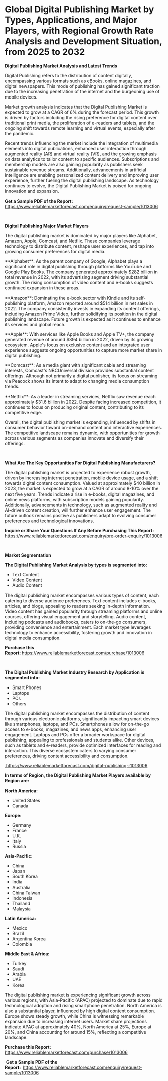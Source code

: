 <p><h1>Global Digital Publishing Market by Types, Applications, and Major Players, with Regional Growth Rate Analysis and Development Situation, from 2025 to 2032</h1></p><p><strong>Digital Publishing Market Analysis and Latest Trends</strong></p>
<p><p>Digital Publishing refers to the distribution of content digitally, encompassing various formats such as eBooks, online magazines, and digital newspapers. This mode of publishing has gained significant traction due to the increasing penetration of the internet and the burgeoning use of mobile devices. </p><p>Market growth analysis indicates that the Digital Publishing Market is expected to grow at a CAGR of 6% during the forecast period. This growth is driven by factors including the rising preference for digital content over traditional print media, the proliferation of e-readers and tablets, and the ongoing shift towards remote learning and virtual events, especially after the pandemic.</p><p>Recent trends influencing the market include the integration of multimedia elements into digital publications, enhanced user interaction through augmented reality (AR) and virtual reality (VR), and the growing emphasis on data analytics to tailor content to specific audiences. Subscriptions and membership models are also gaining popularity as publishers seek sustainable revenue streams. Additionally, advancements in artificial intelligence are enabling personalized content delivery and improving user experience, further fueling the digital publishing landscape. As technology continues to evolve, the Digital Publishing Market is poised for ongoing innovation and expansion.</p></p>
<p><strong>Get a Sample PDF of the Report:&nbsp;</strong> <a href="https://www.reliablemarketforecast.com/enquiry/request-sample/1013006?utm_campaign=1890&utm_medium=2&utm_source=Github&utm_content=ia&utm_term=17042025&utm_id=digital-publishing">https://www.reliablemarketforecast.com/enquiry/request-sample/1013006</a></p>
<p>&nbsp;</p>
<p><strong>Digital Publishing Major Market Players</strong></p>
<p><p>The digital publishing market is dominated by major players like Alphabet, Amazon, Apple, Comcast, and Netflix. These companies leverage technology to distribute content, reshape user experiences, and tap into growing consumer preferences for digital media.</p><p>**Alphabet**: As the parent company of Google, Alphabet plays a significant role in digital publishing through platforms like YouTube and Google Play Books. The company generated approximately $282 billion in total revenue in 2022, with its advertising segment driving substantial growth. The rising consumption of video content and e-books suggests continued expansion in these areas.</p><p>**Amazon**: Dominating the e-book sector with Kindle and its self-publishing platform, Amazon reported around $514 billion in net sales in 2022. The company consistently invests in expanding its content offerings, including Amazon Prime Video, further solidifying its position in the digital publishing landscape. Future growth is expected as it continues to enhance its services and global reach.</p><p>**Apple**: With services like Apple Books and Apple TV+, the company generated revenue of around $394 billion in 2022, driven by its growing ecosystem. Apple's focus on exclusive content and an integrated user experience suggests ongoing opportunities to capture more market share in digital publishing.</p><p>**Comcast**: As a media giant with significant cable and streaming interests, Comcast's NBCUniversal division provides substantial content offerings. Although not primarily a digital publisher, its focus on streaming via Peacock shows its intent to adapt to changing media consumption trends.</p><p>**Netflix**: As a leader in streaming services, Netflix saw revenue reach approximately $31.6 billion in 2022. Despite facing increased competition, it continues to focus on producing original content, contributing to its competitive edge.</p><p>Overall, the digital publishing market is expanding, influenced by shifts in consumer behavior toward on-demand content and interactive experiences. The competitive landscape remains dynamic, with opportunities for growth across various segments as companies innovate and diversify their offerings.</p></p>
<p>&nbsp;</p>
<p><strong>What Are The Key Opportunities For Digital Publishing Manufacturers?</strong></p>
<p><p>The digital publishing market is projected to experience robust growth, driven by increasing internet penetration, mobile device usage, and a shift towards digital content consumption. Valued at approximately $40 billion in 2023, the market is expected to grow at a CAGR of around 8-10% over the next five years. Trends indicate a rise in e-books, digital magazines, and online news platforms, with subscription models gaining popularity. Additionally, advancements in technology, such as augmented reality and AI-driven content creation, will further enhance user engagement. The future outlook remains positive as publishers adapt to evolving consumer preferences and technological innovations.</p></p>
<p><strong>Inquire or Share Your Questions If Any Before Purchasing This Report:</strong> <a href="https://www.reliablemarketforecast.com/enquiry/pre-order-enquiry/1013006?utm_campaign=1890&utm_medium=2&utm_source=Github&utm_content=ia&utm_term=17042025&utm_id=digital-publishing">https://www.reliablemarketforecast.com/enquiry/pre-order-enquiry/1013006</a></p>
<p>&nbsp;</p>
<p><strong>Market Segmentation</strong></p>
<p><strong>The Digital Publishing Market Analysis by types is segmented into:</strong></p>
<p><ul><li>Text Content</li><li>Video Content</li><li>Audio Content</li></ul></p>
<p><p>The digital publishing market encompasses various types of content, each catering to diverse audience preferences. Text content includes e-books, articles, and blogs, appealing to readers seeking in-depth information. Video content has gained popularity through streaming platforms and online courses, offering visual engagement and storytelling. Audio content, including podcasts and audiobooks, caters to on-the-go consumers, providing convenience and entertainment. Each market type leverages technology to enhance accessibility, fostering growth and innovation in digital media consumption.</p></p>
<p><strong>Purchase this Report:&nbsp;</strong><a href="https://www.reliablemarketforecast.com/purchase/1013006?utm_campaign=1890&utm_medium=2&utm_source=Github&utm_content=ia&utm_term=17042025&utm_id=digital-publishing">https://www.reliablemarketforecast.com/purchase/1013006</a></p>
<p>&nbsp;</p>
<p><strong>The Digital Publishing Market Industry Research by Application is segmented into:</strong></p>
<p><ul><li>Smart Phones</li><li>Laptops</li><li>PCs</li><li>Others</li></ul></p>
<p><p>The digital publishing market encompasses the distribution of content through various electronic platforms, significantly impacting smart devices like smartphones, laptops, and PCs. Smartphones allow for on-the-go access to e-books, magazines, and news apps, enhancing user engagement. Laptops and PCs offer a broader workspace for digital publishing, appealing to professionals and students alike. Other devices, such as tablets and e-readers, provide optimized interfaces for reading and interaction. This diverse ecosystem caters to varying consumer preferences, driving content accessibility and consumption.</p></p>
<p><a href="https://www.reliablemarketforecast.com/digital-publishing-r1013006?utm_campaign=1890&utm_medium=2&utm_source=Github&utm_content=ia&utm_term=17042025&utm_id=digital-publishing">&nbsp;https://www.reliablemarketforecast.com/digital-publishing-r1013006</a></p>
<p><strong>In terms of Region, the Digital Publishing Market Players available by Region are:</strong></p>
<p>
    <p> <strong> North America: </strong>
        <ul>
            <li>United States</li>
            <li>Canada</li>
        </ul>
        </p> 
    <p> <strong> Europe: </strong>
        <ul>
            <li>Germany</li>
            <li>France</li>
            <li>U.K.</li>
            <li>Italy</li>
            <li>Russia</li>
        </ul>
        </p> 
    <p> <strong> Asia-Pacific: </strong>
        <ul>
            <li>China</li>
            <li>Japan</li>
            <li>South Korea</li>
            <li>India</li>
            <li>Australia</li>
            <li>China Taiwan</li>
            <li>Indonesia</li>
            <li>Thailand</li>
            <li>Malaysia</li>
        </ul>
        </p> 
    <p> <strong> Latin America: </strong>
        <ul>
            <li>Mexico</li>
            <li>Brazil</li>
            <li>Argentina Korea</li>
            <li>Colombia</li>
        </ul>
        </p> 
    <p> <strong> Middle East & Africa: </strong>
        <ul>
            <li>Turkey</li>
            <li>Saudi</li>
            <li>Arabia</li>
            <li>UAE</li>
            <li>Korea</li>
        </ul>
    </p>
    </p>
<p><p>The digital publishing market is experiencing significant growth across various regions, with Asia-Pacific (APAC) projected to dominate due to rapid technological adoption and rising smartphone penetration. North America is also a substantial player, influenced by high digital content consumption. Europe shows steady growth, while China is witnessing remarkable expansion due to increasing internet users. Market share projections indicate APAC at approximately 40%, North America at 25%, Europe at 20%, and China accounting for around 15%, reflecting a competitive landscape.</p></p>
<p><strong>Purchase this Report: </strong><a href="https://www.reliablemarketforecast.com/purchase/1013006?utm_campaign=1890&utm_medium=2&utm_source=Github&utm_content=ia&utm_term=17042025&utm_id=digital-publishing">https://www.reliablemarketforecast.com/purchase/1013006</a></p>
<p>&nbsp;<strong>Get a Sample PDF of the Report:&nbsp;&nbsp;</strong><a href="https://www.reliablemarketforecast.com/enquiry/request-sample/1013006?utm_campaign=1890&utm_medium=2&utm_source=Github&utm_content=ia&utm_term=17042025&utm_id=digital-publishing">https://www.reliablemarketforecast.com/enquiry/request-sample/1013006</a></p>
<p><strong></strong></p>
<p><p></p><p></p><p></p></p>